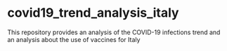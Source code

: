 # covid19_trend_analysis_italy
This repository provides an analysis of the COVID-19 infections trend and an analysis about the use of vaccines for Italy 
